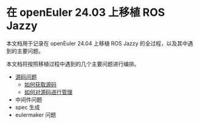 # 在 openEuler 24.03 上移植 ROS Jazzy 

本文档用于记录在 openEuler 24.04 上移植 ROS Jazzy 的全过程，以及其中遇到的主要问题。

本文档将按照移植过程中遇到的几个主要问题进行编排。

- [源码问题](./Sources.md)
    - [如何获取源码](https://github.com/Sebastianhayashi/ROS-Porting/blob/main/openEuler_Jazzy/Sources.md#%E8%8E%B7%E5%8F%96%E6%BA%90%E7%A0%81)
    - [如何对源码进行管理](https://github.com/Sebastianhayashi/ROS-Porting/blob/main/openEuler_Jazzy/Sources.md#%E6%BA%90%E7%A0%81%E4%BB%93%E5%BA%93%E7%AE%A1%E7%90%86)
- 中间件问题
- spec 生成
- eulermaker 问题